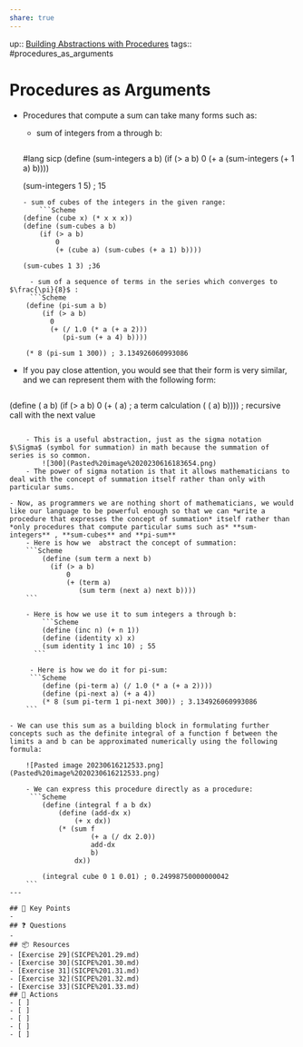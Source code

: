 ```yaml
---
share: true
---
```

up:: [Building Abstractions with Procedures](./Building%20Abstractions%20with%20Procedures.md)
tags:: #procedures_as_arguments

# Procedures as Arguments
- Procedures that compute a sum can take many forms such as:
	- sum of integers from a through b:
		```Scheme
	#lang sicp
	(define (sum-integers a b)
		(if (> a b)
		    0
		    (+ a (sum-integers (+ 1 a) b))))
		
	(sum-integers 1 5) ; 15
	```
	- sum of cubes of the integers in the given range:
		```Scheme
	(define (cube x) (* x x x))
	(define (sum-cubes a b)
		(if (> a b)
			0
		    (+ (cube a) (sum-cubes (+ a 1) b))))

	(sum-cubes 1 3) ;36
```
	 - sum of a sequence of terms in the series which converges to $\frac{\pi}{8}$ :
	 ```Scheme
	(define (pi-sum a b)
		(if (> a b)
	      0
	      (+ (/ 1.0 (* a (+ a 2)))
	         (pi-sum (+ a 4) b))))

	(* 8 (pi-sum 1 300)) ; 3.134926060993086
```
- If you pay close attention, you would see that their form is very similar, and we can represent them with the following form:

	```Scheme
(define (<name> a b)
  (if (> a b)
      0
      (+ (<term> a) ; a term calculation
         (<name> (<next> a) b))))  ; recursive call with the next value
```

	- This is a useful abstraction, just as the sigma notation $\Sigma$ (symbol for summation) in math because the summation of series is so common.
		![300](Pasted%20image%2020230616183654.png)
	- The power of sigma notation is that it allows mathematicians to deal with the concept of summation itself rather than only with particular sums.
	
- Now, as programmers we are nothing short of mathematicians, we would like our language to be powerful enough so that we can *write a procedure that expresses the concept of summation* itself rather than *only procedures that compute particular sums such as* **sum-integers** , **sum-cubes** and **pi-sum**
	- Here is how we  abstract the concept of summation:
	```Scheme
		(define (sum term a next b)
		  (if (> a b)
		      0
		      (+ (term a)
		         (sum term (next a) next b))))
	```

	- Here is how we use it to sum integers a through b:
		```Scheme
		(define (inc n) (+ n 1))
		(define (identity x) x)
		(sum identity 1 inc 10) ; 55
	  ```

	 - Here is how we do it for pi-sum:
	 ```Scheme
		(define (pi-term a) (/ 1.0 (* a (+ a 2))))
		(define (pi-next a) (+ a 4))
		(* 8 (sum pi-term 1 pi-next 300)) ; 3.134926060993086
	```
 
- We can use this sum as a building block in formulating further concepts such as the definite integral of a function f between the limits a and b can be approximated numerically using the following formula:

	![Pasted image 20230616212533.png](Pasted%20image%2020230616212533.png)

	- We can express this procedure directly as a procedure:
	 ```Scheme
		(define (integral f a b dx)
			(define (add-dx x)
			    (+ x dx))
			(* (sum f 
					(+ a (/ dx 2.0)) 
					add-dx 
					b) 
				dx))

		(integral cube 0 1 0.01) ; 0.24998750000000042
	```
---

## 🔑 Key Points
- 
## ❓ Questions
- 
## 📦 Resources
- [Exercise 29](SICPE%201.29.md)
- [Exercise 30](SICPE%201.30.md)
- [Exercise 31](SICPE%201.31.md)
- [Exercise 32](SICPE%201.32.md)
- [Exercise 33](SICPE%201.33.md)
## 🎯 Actions
- [ ] 
- [ ] 
- [ ] 
- [ ] 
- [ ] 